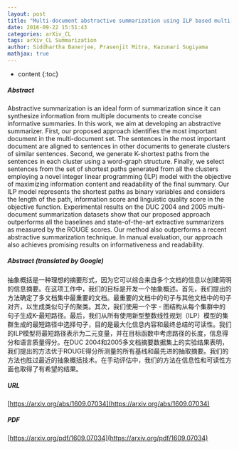 ```yaml
---
layout: post
title: "Multi-document abstractive summarization using ILP based multi-sentence compression"
date: 2016-09-22 15:51:43
categories: arXiv_CL
tags: arXiv_CL Summarization
author: Siddhartha Banerjee, Prasenjit Mitra, Kazunari Sugiyama
mathjax: true
---
```


* content
{:toc}

##### Abstract
Abstractive summarization is an ideal form of summarization since it can synthesize information from multiple documents to create concise informative summaries. In this work, we aim at developing an abstractive summarizer. First, our proposed approach identifies the most important document in the multi-document set. The sentences in the most important document are aligned to sentences in other documents to generate clusters of similar sentences. Second, we generate K-shortest paths from the sentences in each cluster using a word-graph structure. Finally, we select sentences from the set of shortest paths generated from all the clusters employing a novel integer linear programming (ILP) model with the objective of maximizing information content and readability of the final summary. Our ILP model represents the shortest paths as binary variables and considers the length of the path, information score and linguistic quality score in the objective function. Experimental results on the DUC 2004 and 2005 multi-document summarization datasets show that our proposed approach outperforms all the baselines and state-of-the-art extractive summarizers as measured by the ROUGE scores. Our method also outperforms a recent abstractive summarization technique. In manual evaluation, our approach also achieves promising results on informativeness and readability.

##### Abstract (translated by Google)
抽象概括是一种理想的摘要形式，因为它可以综合来自多个文档的信息以创建简明的信息摘要。在这项工作中，我们的目标是开发一个抽象概述。首先，我们提出的方法确定了多文档集中最重要的文档。最重要的文档中的句子与其他文档中的句子对齐，以生成类似句子的聚类。其次，我们使用一个字 - 图结构从每个集群中的句子生成K-最短路径。最后，我们从所有使用新型整数线性规划（ILP）模型的集群生成的最短路径中选择句子，目的是最大化信息内容和最终总结的可读性。我们的ILP模型将最短路径表示为二元变量，并在目标函数中考虑路径的长度，信息得分和语言质量得分。在DUC 2004和2005多文档摘要数据集上的实验结果表明，我们提出的方法优于ROUGE得分所测量的所有基线和最先进的抽取摘要。我们的方法也胜过最近的抽象概括技术。在手动评估中，我们的方法在信息性和可读性方面也取得了有希望的结果。

##### URL
[https://arxiv.org/abs/1609.07034](https://arxiv.org/abs/1609.07034)

##### PDF
[https://arxiv.org/pdf/1609.07034](https://arxiv.org/pdf/1609.07034)

